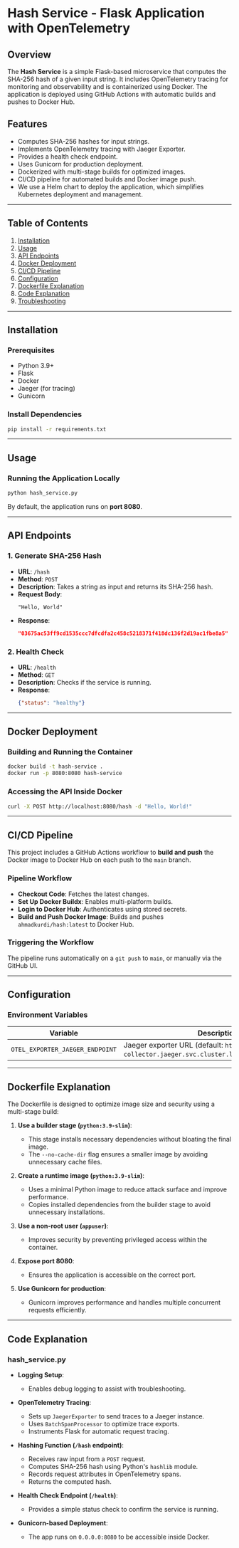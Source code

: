# Hash Service - Flask Application with OpenTelemetry

## Overview
The **Hash Service** is a simple Flask-based microservice that computes the SHA-256 hash of a given input string. It includes OpenTelemetry tracing for monitoring and observability and is containerized using Docker. The application is deployed using GitHub Actions with automatic builds and pushes to Docker Hub.

## Features
- Computes SHA-256 hashes for input strings.
- Implements OpenTelemetry tracing with Jaeger Exporter.
- Provides a health check endpoint.
- Uses Gunicorn for production deployment.
- Dockerized with multi-stage builds for optimized images.
- CI/CD pipeline for automated builds and Docker image push.
- We use a Helm chart to deploy the application, which simplifies Kubernetes deployment and management.
---

## Table of Contents
1. [Installation](#installation)
2. [Usage](#usage)
3. [API Endpoints](#api-endpoints)
4. [Docker Deployment](#docker-deployment)
5. [CI/CD Pipeline](#cicd-pipeline)
6. [Configuration](#configuration)
7. [Dockerfile Explanation](#dockerfile-explanation)
8. [Code Explanation](#code-explanation)
9. [Troubleshooting](#troubleshooting)

---

## Installation

### Prerequisites
- Python 3.9+
- Flask
- Docker
- Jaeger (for tracing)
- Gunicorn

### Install Dependencies
```sh
pip install -r requirements.txt
```

---

## Usage

### Running the Application Locally
```sh
python hash_service.py
```

By default, the application runs on **port 8080**.

---

## API Endpoints

### 1. **Generate SHA-256 Hash**
- **URL**: `/hash`
- **Method**: `POST`
- **Description**: Takes a string as input and returns its SHA-256 hash.
- **Request Body**:
  ```text
  "Hello, World"
  ```
- **Response**:
  ```json
  "03675ac53ff9cd1535ccc7dfcdfa2c458c5218371f418dc136f2d19ac1fbe8a5"
  ```


### 2. **Health Check**
- **URL**: `/health`
- **Method**: `GET`
- **Description**: Checks if the service is running.
- **Response**:
  ```json
  {"status": "healthy"}
  ```

---

## Docker Deployment

### **Building and Running the Container**
```sh
docker build -t hash-service .
docker run -p 8080:8080 hash-service
```

### **Accessing the API Inside Docker**
```sh
curl -X POST http://localhost:8080/hash -d "Hello, World!"
```

---

## CI/CD Pipeline
This project includes a GitHub Actions workflow to **build and push** the Docker image to Docker Hub on each push to the `main` branch.

### **Pipeline Workflow**
- **Checkout Code**: Fetches the latest changes.
- **Set Up Docker Buildx**: Enables multi-platform builds.
- **Login to Docker Hub**: Authenticates using stored secrets.
- **Build and Push Docker Image**: Builds and pushes `ahmadkurdi/hash:latest` to Docker Hub.

### **Triggering the Workflow**
The pipeline runs automatically on a `git push` to `main`, or manually via the GitHub UI.

---

## Configuration
### **Environment Variables**
| Variable | Description |
|----------|-------------|
| `OTEL_EXPORTER_JAEGER_ENDPOINT` | Jaeger exporter URL (default: `http://jaeger-collector.jaeger.svc.cluster.local:14268/api/traces`) |

---

## Dockerfile Explanation
The Dockerfile is designed to optimize image size and security using a multi-stage build:

1. **Use a builder stage (`python:3.9-slim`)**:
   - This stage installs necessary dependencies without bloating the final image.
   - The `--no-cache-dir` flag ensures a smaller image by avoiding unnecessary cache files.

2. **Create a runtime image (`python:3.9-slim`)**:
   - Uses a minimal Python image to reduce attack surface and improve performance.
   - Copies installed dependencies from the builder stage to avoid unnecessary installations.

3. **Use a non-root user (`appuser`)**:
   - Improves security by preventing privileged access within the container.

4. **Expose port 8080**:
   - Ensures the application is accessible on the correct port.

5. **Use Gunicorn for production**:
   - Gunicorn improves performance and handles multiple concurrent requests efficiently.

---

## Code Explanation
### **hash_service.py**
- **Logging Setup**:
  - Enables debug logging to assist with troubleshooting.

- **OpenTelemetry Tracing**:
  - Sets up `JaegerExporter` to send traces to a Jaeger instance.
  - Uses `BatchSpanProcessor` to optimize trace exports.
  - Instruments Flask for automatic request tracing.

- **Hashing Function (`/hash` endpoint)**:
  - Receives raw input from a `POST` request.
  - Computes SHA-256 hash using Python's `hashlib` module.
  - Records request attributes in OpenTelemetry spans.
  - Returns the computed hash.

- **Health Check Endpoint (`/health`)**:
  - Provides a simple status check to confirm the service is running.

- **Gunicorn-based Deployment**:
  - The app runs on `0.0.0.0:8080` to be accessible inside Docker.




